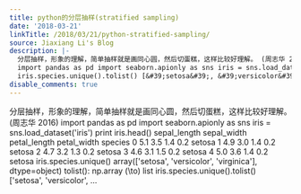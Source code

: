 ```yaml
---
title: python的分层抽样(stratified sampling)
date: '2018-03-21'
linkTitle: /2018/03/21/python-stratified-sampling/
source: Jiaxiang Li's Blog
description: |-
  分层抽样，形象的理解，简单抽样就是画同心圆，然后切蛋糕，这样比较好理解。 (周志华 2016)
  import pandas as pd import seaborn.apionly as sns iris = sns.load_dataset(&#39;iris&#39;) print iris.head() sepal_length sepal_width petal_length petal_width species 0 5.1 3.5 1.4 0.2 setosa 1 4.9 3.0 1.4 0.2 setosa 2 4.7 3.2 1.3 0.2 setosa 3 4.6 3.1 1.5 0.2 setosa 4 5.0 3.6 1.4 0.2 setosa iris.species.unique() array([&#39;setosa&#39;, &#39;versicolor&#39;, &#39;virginica&#39;], dtype=object) tolist(): np.array \(\to\) list
  iris.species.unique().tolist() [&#39;setosa&#39;, &#39;versicolor&#39;, ...
disable_comments: true
---
```

分层抽样，形象的理解，简单抽样就是画同心圆，然后切蛋糕，这样比较好理解。 (周志华 2016)
import pandas as pd import seaborn.apionly as sns iris = sns.load_dataset(&#39;iris&#39;) print iris.head() sepal_length sepal_width petal_length petal_width species 0 5.1 3.5 1.4 0.2 setosa 1 4.9 3.0 1.4 0.2 setosa 2 4.7 3.2 1.3 0.2 setosa 3 4.6 3.1 1.5 0.2 setosa 4 5.0 3.6 1.4 0.2 setosa iris.species.unique() array([&#39;setosa&#39;, &#39;versicolor&#39;, &#39;virginica&#39;], dtype=object) tolist(): np.array \(\to\) list
iris.species.unique().tolist() [&#39;setosa&#39;, &#39;versicolor&#39;, ...